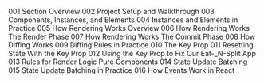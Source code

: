 001 Section Overview
002 Project Setup and Walkthrough
003 Components, Instances, and Elements
004 Instances and Elements in Practice
005 How Rendering Works Overview
006 How Rendering Works The Render Phase
007 How Rendering Works The Commit Phase
008 How Diffing Works
009 Diffing Rules in Practice
010 The Key Prop
011 Resetting State With the Key Prop
012 Using the Key Prop to Fix Our Eat-_N-Split App
013 Rules for Render Logic Pure Components
014 State Update Batching
015 State Update Batching in Practice
016 How Events Work in React